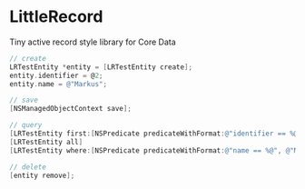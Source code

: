 LittleRecord
============

Tiny active record style library for Core Data

```objectivec
// create
LRTestEntity *entity = [LRTestEntity create];
entity.identifier = @2;
entity.name = @"Markus";

// save
[NSManagedObjectContext save];

// query
[LRTestEntity first:[NSPredicate predicateWithFormat:@"identifier == %@", @2]];
[LRTestEntity all]
[LRTestEntity where:[NSPredicate predicateWithFormat:@"name == %@", @"Markus"] orderBy:@"id" ascending:YES];

// delete
[entity remove];
```
